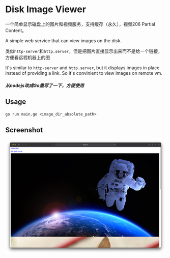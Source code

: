 # Disk Image Viewer
一个简单显示磁盘上的图片和视频服务，支持缓存（永久），视频206 Partial Content。

A simple web service that can view images on the disk.

类似`http-server`和`http.server`，但是把图片直接显示出来而不是给一个链接，方便看远程机器上的图

It's similar to `http-server` and `http.server`, but it displays images in place instead of providing a link. So it's convinient to view images on remote vm. 

##### 从nodejs改成Go重写了一下，方便使用

## Usage


`go run main.go <image_dir_absolute_path>`


## Screenshot

![](doc/screenshot0.png)
